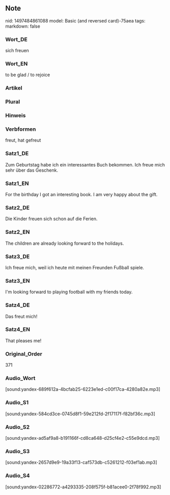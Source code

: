 ## Note
nid: 1497484861088
model: Basic (and reversed card)-75aea
tags: 
markdown: false

### Wort_DE
sich freuen

### Wort_EN
to be glad / to rejoice

### Artikel


### Plural


### Hinweis


### Verbformen
freut, hat gefreut

### Satz1_DE
Zum Geburtstag habe ich ein interessantes Buch bekommen. Ich freue mich sehr über das Geschenk.

### Satz1_EN
For the birthday I got an interesting book. I am very happy about the gift.

### Satz2_DE
Die Kinder freuen sich schon auf die Ferien.

### Satz2_EN
The children are already looking forward to the holidays.

### Satz3_DE
Ich freue mich, weil ich heute mit meinen Freunden Fußball spiele.

### Satz3_EN
I'm looking forward to playing football with my friends today.

### Satz4_DE
Das freut mich!

### Satz4_EN
That pleases me!

### Original_Order
371

### Audio_Wort
[sound:yandex-689f612a-4bcfab25-6223e1ed-c00f17ca-4280a82e.mp3]

### Audio_S1
[sound:yandex-584cd3ce-0745d8f1-59e212fd-2f17117f-f82bf36c.mp3]

### Audio_S2
[sound:yandex-ad5af9a8-b191166f-cd8ca648-d25cf4e2-c55e9dcd.mp3]

### Audio_S3
[sound:yandex-2657d9e9-19a33f13-caf573db-c5261212-f03ef1ab.mp3]

### Audio_S4
[sound:yandex-02286772-a4293335-208f575f-b81acee0-2f78f992.mp3]
